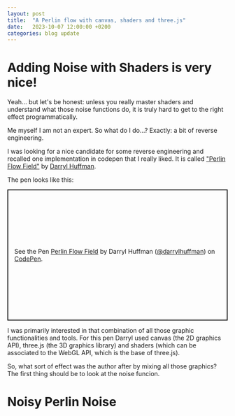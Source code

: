 ```yaml
---
layout: post
title:  "A Perlin flow with canvas, shaders and three.js"
date:   2023-10-07 12:00:00 +0200
categories: blog update
---
```

# Adding Noise with Shaders is very nice!

Yeah... but let's be honest: unless you really master shaders and understand what those noise functions do, it is truly hard to get to the right effect programmatically.

Me myself I am not an expert. So what do I do...? Exactly: a bit of reverse engineering.

I was looking for a nice candidate for some reverse engineering and recalled one implementation in codepen that I really liked. It is called ["Perlin Flow Field"](https://codepen.io/darrylhuffman/pen/vwmYgz) by [Darryl Huffman](https://darrylhuffman.com/).

The pen looks like this:

<p class="codepen" data-height="300" data-default-tab="html,result" data-slug-hash="vwmYgz" data-user="darrylhuffman" style="height: 300px; box-sizing: border-box; display: flex; align-items: center; justify-content: center; border: 2px solid; margin: 1em 0; padding: 1em;">
  <span>See the Pen <a href="https://codepen.io/darrylhuffman/pen/vwmYgz">
  Perlin Flow Field</a> by Darryl Huffman (<a href="https://codepen.io/darrylhuffman">@darrylhuffman</a>)
  on <a href="https://codepen.io">CodePen</a>.</span>
</p>
<script async src="https://cpwebassets.codepen.io/assets/embed/ei.js"></script>

I was primarily interested in that combination of all those graphic functionalities and tools. For this pen Darryl used canvas (the 2D graphics API), three.js (the 3D graphics library) and shaders (which can be associated to the WebGL API, which is the base of three.js).

So, what sort of effect was the author after by mixing all those graphics? The first thing should be to look at the noise funcion.

# Noisy Perlin Noise

